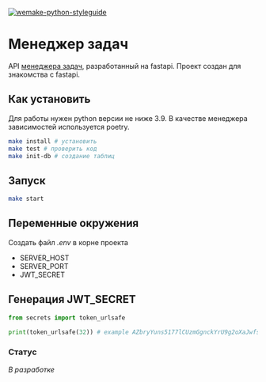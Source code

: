 [![wemake-python-styleguide](https://img.shields.io/badge/style-wemake-000000.svg)](https://github.com/wemake-services/wemake-python-styleguide)

# Менеджер задач

API [менеджера задач](https://python-l4-task-manager.herokuapp.com/), разработанный на fastapi. Проект создан для знакомства с fastapi.


## Как установить

Для работы нужен python версии не ниже 3.9. В качестве менеджера зависимостей используется poetry.

```bash
make install # установить
make test # проверить код
make init-db # создание таблиц
```

## Запуск

```bash
make start
```


## Переменные окружения

Создать файл _.env_ в корне проекта

 - SERVER_HOST
 - SERVER_PORT
 - JWT_SECRET


## Генерация JWT_SECRET

```python
from secrets import token_urlsafe

print(token_urlsafe(32)) # example AZbryYuns5177lCUzmGgnckYrU9g2oXaJwfsCRg622U
```


### Статус

_В разработке_
